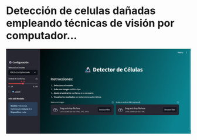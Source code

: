 # **Detección de celulas dañadas empleando técnicas de visión por computador...**

![Cell_app](./Assets/Cell_app.png)